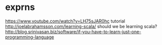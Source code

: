 # exprns

https://www.youtube.com/watch?v=LH75sJAR0hc
tutorial http://joelabrahamsson.com/learning-scala/
should we be learning scala? http://blog.srinivasan.biz/software/if-you-have-to-learn-just-one-programming-language
